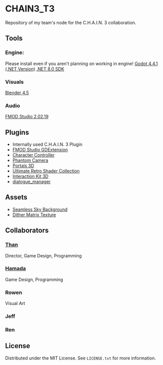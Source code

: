 # CHAIN3_T3
Repository of my team's node for the C.H.A.I.N. 3 collaboration.
## Tools
### Engine:
Please install even if you aren't planning on working in engine!
[Godot 4.4.1 (.NET Version)](https://godotengine.org/download/archive/4.4.1-stable/)
[.NET 8.0 SDK](https://dotnet.microsoft.com/en-us/download/dotnet/8.0)
### Visuals
[Blender 4.5](https://www.blender.org/download/lts/4-5/)
### Audio
[FMOD Studio 2.02.19](https://www.fmod.com/download#fmodstudio)
## Plugins
- Internally used C.H.A.I.N. 3 Plugin
- [FMOD Studio GDExtension](https://github.com/utopia-rise/fmod-gdextension)
- [Character Controller](https://godotengine.org/asset-library/asset/1567)
- [Phantom Camera](https://phantom-camera.dev/)
- [Portals 3D](https://godotengine.org/asset-library/asset/4022)
- [Ultimate Retro Shader Collection](https://godotengine.org/asset-library/asset/2989)
- [Interaction Kit 3D](https://godotengine.org/asset-library/asset/3409)
- [dialogue_manager](https://github.com/nathanhoad/godot_dialogue_manager)
## Assets
- [Seamless Sky Background](https://screamingbrainstudios.itch.io/seamless-sky-backgrounds)
- [Dither Matrix Texture](https://github.com/tromero/BayerMatrix)
## Collaborators
### [Than](https://thanathan.com)
  Director, Game Design, Programming
### [Hamada](https://gasmallah.ca)
  Game Design, Programming
### Rowen
  Visual Art
### Jeff
### Ren
## License
Distributed under the MIT License. See `LICENSE.txt` for more information.

